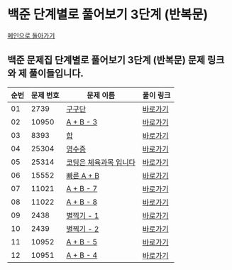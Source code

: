 # 백준 단계별로 풀어보기 3단계 (반복문)

[메인으로 돌아가기](https://github.com/younjun1234/Baekjoon/tree/main)

## 백준 문제집 단계별로 풀어보기 3단계 (반복문) 문제 링크와 제 풀이들입니다.

| 순번 | 문제 번호 | 문제 이름 | 풀이 링크 |
|----------|----------|----------|----------|
| 01 | 2739 | 	[구구단](https://www.acmicpc.net/problem/2739) | [바로가기](https://github.com/younjun1234/Baekjoon/blob/main/%EB%B0%98%EB%B3%B5%EB%AC%B8/%EA%B5%AC%EA%B5%AC%EB%8B%A8.java) |
| 02 | 10950 | 	[A + B - 3](https://www.acmicpc.net/problem/10950) | [바로가기](https://github.com/younjun1234/Baekjoon/blob/main/%EB%B0%98%EB%B3%B5%EB%AC%B8/A%2BB-3.java) |
| 03 | 8393 | 	[합](https://www.acmicpc.net/problem/8393) | [바로가기](https://github.com/younjun1234/Baekjoon/blob/main/%EB%B0%98%EB%B3%B5%EB%AC%B8/%ED%95%A9.java) |
| 04 | 25304 | 	[영수증](https://www.acmicpc.net/problem/25304) | [바로가기](https://github.com/younjun1234/Baekjoon/blob/main/%EB%B0%98%EB%B3%B5%EB%AC%B8/%EC%98%81%EC%88%98%EC%A6%9D.java) |
| 05 | 25314 | 	[코딩은 체육과목 입니다](https://www.acmicpc.net/problem/25314) | [바로가기](https://github.com/younjun1234/Baekjoon/blob/main/%EB%B0%98%EB%B3%B5%EB%AC%B8/%EC%BD%94%EB%94%A9%EC%9D%80%20%EC%B2%B4%EC%9C%A1%EA%B3%BC%EB%AA%A9%20%EC%9E%85%EB%8B%88%EB%8B%A4.java) |
| 06 | 15552 | 	[빠른 A + B](https://www.acmicpc.net/problem/15552) | [바로가기](https://github.com/younjun1234/Baekjoon/blob/main/%EB%B0%98%EB%B3%B5%EB%AC%B8/%EB%B9%A0%EB%A5%B8%20A%2BB.java) |
| 07 | 11021 | 	[A + B - 7](https://www.acmicpc.net/problem/11021) | [바로가기](https://github.com/younjun1234/Baekjoon/blob/main/%EB%B0%98%EB%B3%B5%EB%AC%B8/A%2BB-7.java) |
| 08 | 11022 | 	[A + B - 8](https://www.acmicpc.net/problem/11022) | [바로가기](https://github.com/younjun1234/Baekjoon/blob/main/%EB%B0%98%EB%B3%B5%EB%AC%B8/A%2BB-8.java) |
| 09 | 2438 | 	[별찍기 - 1](https://www.acmicpc.net/problem/2438) | [바로가기](https://github.com/younjun1234/Baekjoon/blob/main/%EB%B0%98%EB%B3%B5%EB%AC%B8/%EB%B3%84%20%EC%B0%8D%EA%B8%B0-1.java) |
| 10 | 2439 | 	[별찍기 - 2](https://www.acmicpc.net/problem/2439) | [바로가기](https://github.com/younjun1234/Baekjoon/blob/main/%EB%B0%98%EB%B3%B5%EB%AC%B8/%EB%B3%84%EC%B0%8D%EA%B8%B0-2.java) |
| 11 | 10952 | 	[A + B - 5](https://www.acmicpc.net/problem/10952) | [바로가기](https://github.com/younjun1234/Baekjoon/blob/main/%EB%B0%98%EB%B3%B5%EB%AC%B8/A%2BB-5.java) |
| 12 | 10951 | 	[A + B - 4](https://www.acmicpc.net/problem/10951) | [바로가기](https://github.com/younjun1234/Baekjoon/blob/main/%EB%B0%98%EB%B3%B5%EB%AC%B8/A%2BB-4.java) |

